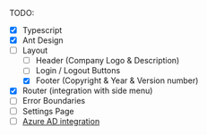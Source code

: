 TODO:

- [x] Typescript
- [x] Ant Design
- [ ] Layout
  - [ ] Header (Company Logo & Description)
  - [ ] Login / Logout Buttons
  - [x] Footer (Copyright & Year & Version number)
- [x] Router (integration with side menu)
- [ ] Error Boundaries
- [ ] Settings Page
- [ ] [Azure AD integration](https://www.npmjs.com/package/@azure/msal-react)
